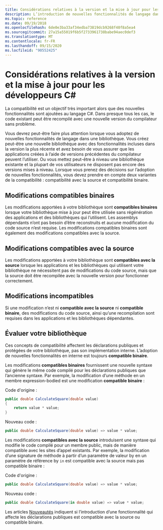 ```yaml
---
title: Considérations relatives à la version et la mise à jour pour les développeurs C#
description: L’introduction de nouvelles fonctionnalités de langage dans votre bibliothèque peut affecter le code qui l’utilise.
ms.topic: reference
ms.date: 09/19/2018
ms.openlocfilehash: 6de0e3ba33af34edba73819dcb9268f40f8a5ea4
ms.sourcegitcommit: 27a15a55019f6b5f2733961738babe94aec0def3
ms.translationtype: MT
ms.contentlocale: fr-FR
ms.lasthandoff: 09/15/2020
ms.locfileid: "90552425"
---
```

# <a name="version-and-update-considerations-for-c-developers"></a>Considérations relatives à la version et la mise à jour pour les développeurs C#

La compatibilité est un objectif très important alors que des nouvelles fonctionnalités sont ajoutées au langage C#. Dans presque tous les cas, le code existant peut être recompilé avec une nouvelle version du compilateur sans problème.

Vous devrez peut-être faire plus attention lorsque vous adoptez de nouvelles fonctionnalités de langage dans une bibliothèque. Vous créez peut-être une nouvelle bibliothèque avec des fonctionnalités incluses dans la version la plus récente et avez besoin de vous assurer que les applications créées à l’aide de versions précédentes du compilateur peuvent l’utiliser. Ou vous mettez peut-être à niveau une bibliothèque existante et la plupart de vos utilisateurs ne disposent pas encore des versions mises à niveau. Lorsque vous prenez des décisions sur l’adoption de nouvelles fonctionnalités, vous devez prendre en compte deux variantes de la compatibilité : compatibilité avec la source et compatibilité binaire.

## <a name="binary-compatible-changes"></a>Modifications compatibles binaires

Les modifications apportées à votre bibliothèque sont **compatibles binaires** lorsque votre bibliothèque mise à jour peut être utilisée sans régénération des applications et des bibliothèques qui l’utilisent. Les assemblys dépendants n’ont pas besoin d’être reconstruits et aucune modification du code source n’est requise. Les modifications compatibles binaires sont également des modifications compatibles avec la source.

## <a name="source-compatible-changes"></a>Modifications compatibles avec la source

Les modifications apportées à votre bibliothèque sont **compatibles avec la source** lorsque les applications et les bibliothèques qui utilisent votre bibliothèque ne nécessitent pas de modifications du code source, mais que la source doit être recompilée avec la nouvelle version pour fonctionner correctement.

## <a name="incompatible-changes"></a>Modifications incompatibles

Si une modification n’est ni **compatible avec la source** ni **compatible binaire**, des modifications du code source, ainsi qu’une recompilation sont requises dans les applications et les bibliothèques dépendantes.

## <a name="evaluate-your-library"></a>Évaluer votre bibliothèque

Ces concepts de compatibilité affectent les déclarations publiques et protégées de votre bibliothèque, pas son implémentation interne. L’adoption de nouvelles fonctionnalités en interne est toujours **compatible binaire**.  

Les modifications **compatibles binaires** fournissent une nouvelle syntaxe qui génère le même code compilé pour les déclarations publiques que l’ancienne syntaxe. Par exemple, la modification d’une méthode en un membre expression-bodied est une modification **compatible binaire** :

Code d'origine :

```csharp
public double CalculateSquare(double value)
{
    return value * value;
}
```

Nouveau code :

```csharp
public double CalculateSquare(double value) => value * value;
```

Les modifications **compatibles avec la source** introduisent une syntaxe qui modifie le code compilé pour un membre public, mais de manière compatible avec les sites d’appel existants. Par exemple, la modification d’une signature de méthode à partir d’un paramètre de valeur by en un paramètre de référence by `in` est compatible avec la source mais pas compatible binaire :

Code d'origine :

```csharp
public double CalculateSquare(double value) => value * value;
```

Nouveau code :

```csharp
public double CalculateSquare(in double value) => value * value;
```

Les articles [Nouveautés](./csharp-9.md) indiquent si l’introduction d’une fonctionnalité qui affecte les déclarations publiques est compatible avec la source ou compatible binaire.
